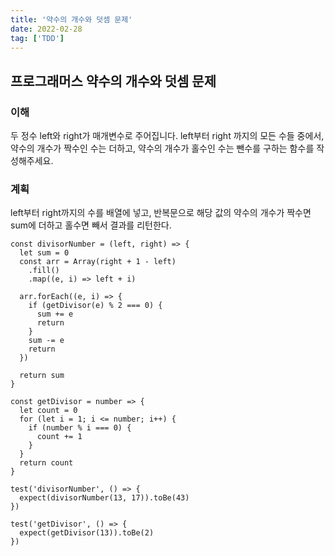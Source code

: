 ```yaml
---
title: '약수의 개수와 덧셈 문제'
date: 2022-02-28
tag: ['TDD']
---
```


## 프로그래머스 약수의 개수와 덧셈 문제

### 이해

두 정수 left와 right가 매개변수로 주어집니다. left부터 right 까지의 모든 수들
중에서, 약수의 개수가 짝수인 수는 더하고, 약수의 개수가 홀수인 수는 뺀수를 구하는 함수를 작성해주세요.

### 계획

left부터 right까지의 수를 배열에 넣고, 반복문으로 해당 값의 약수의 개수가
짝수면 sum에 더하고 홀수면 빼서 결과를 리턴한다.

```tsx
const divisorNumber = (left, right) => {
  let sum = 0
  const arr = Array(right + 1 - left)
    .fill()
    .map((e, i) => left + i)

  arr.forEach((e, i) => {
    if (getDivisor(e) % 2 === 0) {
      sum += e
      return
    }
    sum -= e
    return
  })

  return sum
}

const getDivisor = number => {
  let count = 0
  for (let i = 1; i <= number; i++) {
    if (number % i === 0) {
      count += 1
    }
  }
  return count
}

test('divisorNumber', () => {
  expect(divisorNumber(13, 17)).toBe(43)
})

test('getDivisor', () => {
  expect(getDivisor(13)).toBe(2)
})
```
